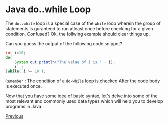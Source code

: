 # Java do..while Loop

The `do..while` loop is a special case of the `while` loop wherein the group of statements is guranteed to run atleast once before checking for a given condition. Confused? Ok, the follwing example should clear things up.

Can you guess the output of the following code snippet?

```java
int i=10;
do{
    System.out.println("The value of i is " + i);
    i--;
}while( i >= 10 );
```

`Remember` : The condition of a `do-while` loop is checked After the code body is executed once.

Now that you have some idea of basic syntax, let's delve into some of the most relevant and commonly used data types which will help you to develop programs in Java.

[Previous](Java-Basics)
